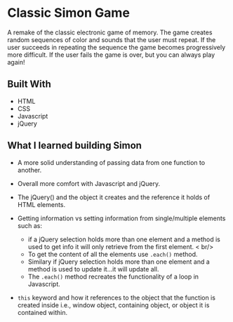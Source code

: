 # Classic Simon Game

A remake of the classic electronic game of memory.  The game creates random sequences of color and sounds that the user must repeat.  If the user succeeds in repeating the sequence the game becomes progressively more difficult.  If the user fails the game is over, but you can always play again!


## Built With

* HTML
* CSS
* Javascript
* jQuery


## What I learned building Simon

*  A more solid understanding of passing data from one function to another. <br/>

* Overall more comfort with Javascript and jQuery. <br/>

* The jQuery() and the object it creates and the reference it holds of HTML elements. <br/>

*  Getting information vs setting information from single/multiple elements such as:
    * if a jQuery selection holds more than one element and a method is used to get info it will only retrieve from the first element. < br/>
    * To get the content of all the elements use ```.each()``` method. <br/>
    * Similary if jQuery selection holds more than one element and a method is used to update it...it will update all. <br/>
    * The ```.each()``` method recreates the functionality of a loop in Javascript. <br/>

* ```this``` keyword and how it references to the object that the function is created inside i.e., window object, containing object, or object it is contained within.  

